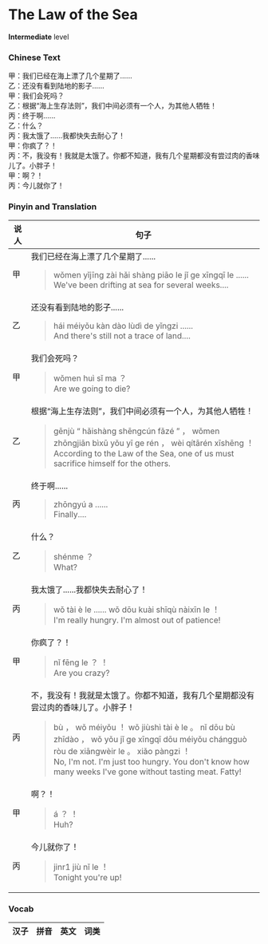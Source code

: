 # The Law of the Sea
**Intermediate** level
### Chinese Text
甲：我们已经在海上漂了几个星期了......<br />乙：还没有看到陆地的影子......<br />甲：我们会死吗？<br />乙：根据“海上生存法则”，我们中间必须有一个人，为其他人牺牲！<br />丙：终于啊......<br />乙：什么？<br />丙：我太饿了......我都快失去耐心了！<br />甲：你疯了？！<br />丙：不，我没有！我就是太饿了。你都不知道，我有几个星期都没有尝过肉的香味儿了。小胖子！<br />甲：啊？！<br />丙：今儿就你了！

### Pinyin and Translation
|说人|句子|
|----|----|
|甲|我们已经在海上漂了几个星期了......<blockquote>wǒmen yǐjīng zài hǎi shàng piāo le jǐ ge xīngqī le ......<br />We've been drifting at sea for several weeks....</blockquote>|
|乙|还没有看到陆地的影子......<blockquote>hái méiyǒu kàn dào lùdì de yǐngzi ......<br />And there's still not a trace of land....</blockquote>|
|甲|我们会死吗？<blockquote>wǒmen huì sǐ ma ？<br />Are we going to die?</blockquote>|
|乙|根据“海上生存法则”，我们中间必须有一个人，为其他人牺牲！<blockquote>gēnjù “ hǎishàng shēngcún fǎzé ” ， wǒmen zhōngjiān bìxū yǒu yī ge rén ， wèi qítārén xīshēng ！<br />According to the Law of the Sea, one of us must sacrifice himself for the others.</blockquote>|
|丙|终于啊......<blockquote>zhōngyú a ......<br />Finally....</blockquote>|
|乙|什么？<blockquote>shénme ？<br />What?</blockquote>|
|丙|我太饿了......我都快失去耐心了！<blockquote>wǒ tài è le ...... wǒ dōu kuài shīqù nàixīn le ！<br />I'm really hungry. I'm almost out of patience!</blockquote>|
|甲|你疯了？！<blockquote>nǐ fēng le ？ ！<br />Are you crazy?</blockquote>|
|丙|不，我没有！我就是太饿了。你都不知道，我有几个星期都没有尝过肉的香味儿了。小胖子！<blockquote>bù ， wǒ méiyǒu ！ wǒ jiùshì tài è le 。 nǐ dōu bù zhīdào ， wǒ yǒu jǐ ge xīngqī dōu méiyǒu chángguò ròu de xiāngwèir le 。 xiǎo pàngzi ！<br />No, I'm not. I'm just too hungry. You don't know how many weeks I've gone without tasting meat. Fatty!</blockquote>|
|甲|啊？！<blockquote>á ？ ！<br />Huh?</blockquote>|
|丙|今儿就你了！<blockquote>jinr1 jiù nǐ le ！<br />Tonight you're up!</blockquote>|
### Vocab
|汉子|拼音|英文|词类|
|----|----|----|----|